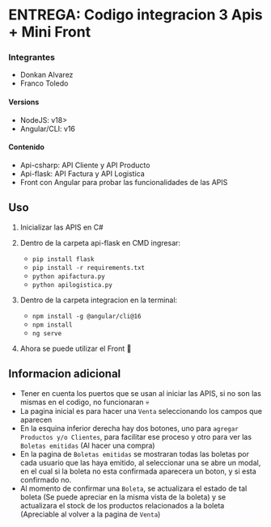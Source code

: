 # ENTREGA: Codigo integracion 3 Apis + Mini Front

### Integrantes
- Donkan Alvarez
- Franco Toledo

#### Versions
- NodeJS: v18>
- Angular/CLI: v16

#### Contenido
- Api-csharp: API Cliente y API Producto
- Api-flask: API Factura y API Logistica
- Front con Angular para probar las funcionalidades de las APIS

## Uso

1. Inicializar las APIS en C#

2. Dentro de la carpeta api-flask en CMD ingresar:
   - `pip install flask`
   - `pip install -r requirements.txt`
   - `python apifactura.py`
   - `python apilogistica.py`

4. Dentro de la carpeta integracion en la terminal:
   - `npm install -g @angular/cli@16`
   - `npm install`
   - `ng serve`
  
5. Ahora se puede utilizar el Front 🤠

## Informacion adicional
- Tener en cuenta los puertos que se usan al iniciar las APIS, si no son las mismas en el codigo, no funcionaran 💀
- La pagina inicial es para hacer una `Venta` seleccionando los campos que aparecen
- En la esquina inferior derecha hay dos botones, uno para `agregar Productos y/o Clientes`, para facilitar ese proceso y otro para ver las `Boletas emitidas` (Al hacer una compra)
- En la pagina de `Boletas emitidas` se mostraran todas las boletas por cada usuario que las haya emitido, al seleccionar una se abre un modal, en el cual si la boleta no esta confirmada aparecera un boton, y si esta confirmado no.
- Al momento de confirmar una `Boleta`, se actualizara el estado de tal boleta (Se puede apreciar en la misma vista de la boleta) y se actualizara el stock de los productos relacionados a la boleta (Apreciable al volver a la pagina de `Venta`)
